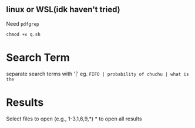 ## linux or WSL(idk haven't tried)

Need `pdfgrep`

`chmod +x q.sh`

# Search Term
separate search terms with '|'
eg. `FIFO | probability of chuchu | what is the`

# Results
Select files to open (e.g., 1-3,1,6,9,*)
\* to open all results
